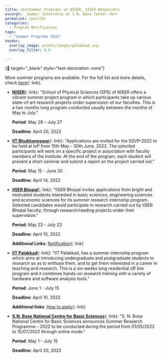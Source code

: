 ```yaml
---
title: <br>Summer Programs at NISER, IISER Bhopal<br>
excerpt: _Summer Internship at S.N. Bose Center_<br>
permalink: /post10/
categories:
  - Program Notification
tags:
  - "Summer Programs 2022"
header:
  overlay_image: assets/images/palakkad.svg
  overlay_filter: 0.6

---
```


{:link: target="_blank" style="text-decoration: none"}

More summer programs are available. For the full list and more details, check [here](/summer/){: link}. 

- [**NISER**](https://www.niser.ac.in/sps/scholarship/summer-project-programme-2022){: link}: "School of Physical Sciences (SPS) of NISER offers a vibrant summer project program in which participants take up various state-of-art research projects under supervision of our faculties. This is a two months long program conducted usually between the months of May to July."

	**Period**: May 28 – July 27

	**Deadline**: April 20, 2022

- [**IIT Bhubhaneswar**](https://www.iopb.res.in/job/2022/SSVP-2022.pdf){: link}: "Applications are invited for the SSVP-2022 to be held at IoP from 15th May - 30th June, 2022. The selected participants will work on a specific project in association with faculty members of the Institute. At the end of the program, each student will present a short seminar and submit a report on the project carried out."

	**Period**: May 15 - June 30

	**Deadline**: April 14, 2022

- [**IISER Bhopal**](https://www.iiserb.ac.in/doaa/internship){: link}: "IISER Bhopal invites applications from bright and motivated students interested in basic sciences, engineering sciences and economic sciences for its summer research internship program. Selected candidates would participate in research carried out by IISER Bhopal faculty, through research/reading projects under their supervision."

	**Period**: May 23 - July 23

	**Deadline**: April 10, 2022

	**Additional Links**: [Notification](https://www.iiserb.ac.in/assets/all_upload/doaa/IISER_Bhopal_Summer_Internship_2022.pdf){: link}

- [**IIT Palakkad**](https://sun.iitpkd.ac.in/){: link}: "IIT Palakkad, has a summer internship program which aims at introducing undergraduate and postgraduate students to research so as to enthuse them, and to get them interested in a career in teaching and research. This is a  six-weeks long residential off line program and it combines hands-on research training with a variety of hardware and software analysis tools."

	**Period**: June 1 - July 15

	**Deadline**: April 10, 2022

	**Additional links**: [How to apply](https://sun.iitpkd.ac.in/how-to-apply){: link}


- [**S.N. Bose National Centre for Basic Sciences**](https://www.bose.res.in/linked-objects/linkageprogs/VASP/SRP-2022_Advertisement_WEB.pdf){: link}: "S. N. Bose National Centre for Basic Sciences announces Summer Research Programme – 2022 to be conducted during the period from 01/05/2022 to 15/07/2022 through online mode."

	**Period**: May 1 - July 15

	**Deadline**: April 20, 2022
